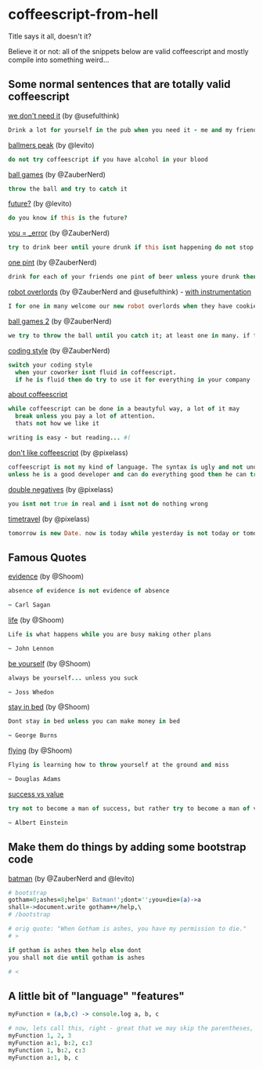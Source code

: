 coffeescript-from-hell
======================

Title says it all, doesn't it?

Believe it or not: all of the snippets below are valid coffeescript and mostly compile into something weird...


## Some normal sentences that are totally valid coffeescript

[we don't need it](http://coffeescript.org/#try:Drink%20a%20lot%20for%20yourself%20in%20the%20pub%20when%20you%20need%20it%20-%20me%20and%20my%20friends%20dont%2C%20do%20you%3F) (by @usefulthink)
```coffee
Drink a lot for yourself in the pub when you need it - me and my friends dont, do you?
```
[ballmers peak](http://coffeescript.org/#try:do%20not%20try%20coffeescript%20if%20you%20have%20alcohol%20in%20your%20blood) (by @levito)
```coffee
do not try coffeescript if you have alcohol in your blood
```
[ball games](http://coffeescript.org/#try:throw%20the%20ball%20and%20try%20to%20catch%20it) (by @ZauberNerd)
```coffee
throw the ball and try to catch it
```
[future?](http://coffeescript.org/#try:do%20you%20know%20if%20this%20is%20the%20future%3F) (by @levito)
```coffee
do you know if this is the future?
```
[you = _error](http://coffeescript.org/#try:try%20to%20drink%20beer%20until%20youre%20drunk%20if%20this%20isnt%20happening%20do%20not%20stop%20unless%20they%20catch%20you) (by @ZauberNerd)
```coffee
try to drink beer until youre drunk if this isnt happening do not stop unless they catch you
```
[one pint](http://coffeescript.org/#try:drink%20for%20each%20of%20your%20friends%20one%20pint%20of%20beer%20unless%20youre%20drunk%20then%20stop%20or%20not%20go%20to%20work%20the%20next%20day) (by @ZauberNerd)
```coffee
drink for each of your friends one pint of beer unless youre drunk then stop or not go to work the next day
```
[robot overlords](http://coffeescript.org/#try:I%20for%20one%20in%20many%20welcome%20our%20new%20robot%20overlords%20when%20they%20have%20cookies%20in%20their%20spaceship) (by @ZauberNerd and @usefulthink) - [with instrumentation](http://goo.gl/SUk8X7)
```coffee
I for one in many welcome our new robot overlords when they have cookies in their spaceship
```
[ball games 2](http://coffeescript.org/#try:we%20try%20to%20throw%20the%20ball%20until%20you%20catch%20it%3B%20at%20least%20one%20in%20many.%20if%20this%20isnt%20happening%20until%20dawn%20while%20we%20practice%20go%20home) (by @ZauberNerd)
```coffee
we try to throw the ball until you catch it; at least one in many. if this isnt happening until dawn while we practice go home
```
[coding style](http://coffeescript.org/#try:switch%20your%20coding%20style%0A%20%20when%20your%20coworker%20isnt%20fluid%20in%20coffeescript.%0A%20%20if%20he%20is%20fluid%20then%20do%20try%20to%20use%20it%20for%20everything%20in%20your%20company) (by @ZauberNerd)
```coffee
switch your coding style
  when your coworker isnt fluid in coffeescript.
  if he is fluid then do try to use it for everything in your company
```

[about coffeescript](http://goo.gl/VcL5KX)
```coffee
while coffeescript can be done in a beautyful way, a lot of it may
  break unless you pay a lot of attention.
  thats not how we like it

writing is easy - but reading... #(
```

[don't like coffeescript](http://usefulthink.github.io/coffeescript-from-hell/#coffeescript%20is%20not%20my%20kind%20of%20language.%20The%20syntax%20is%20ugly%20and%20not%20understandable%20while%20it%20might%20be%20fun%20for%20people%20in%20ruby%20teams...%20%0Aunless%20he%20is%20a%20good%20developer%20and%20can%20do%20everything%20good%20then%20he%20can%20try%20to%20use%20it%20%0A) (by @pixelass)
```coffee
coffeescript is not my kind of language. The syntax is ugly and not understandable while it might be fun for people in ruby teams... 
unless he is a good developer and can do everything good then he can try to use it 
```

[double negatives](http://usefulthink.github.io/coffeescript-from-hell/#you%20isnt%20not%20true%20in%20real%20and%20i%20isnt%20not%20do%20nothing%20wrong) (by @pixelass)
```coffee
you isnt not true in real and i isnt not do nothing wrong
```

[timetravel](http://usefulthink.github.io/coffeescript-from-hell/#tomorrow%20is%20new%20Date.%20now%20is%20today%20while%20yesterday%20is%20not%20today%20or%20tomorrow) (by @pixelass)
```coffee
tomorrow is new Date. now is today while yesterday is not today or tomorrow
```

## Famous Quotes
[evidence](http://coffeescript.org/#try:absence%20of%20evidence%20is%20not%20evidence%20of%20absence%0A%0A~%20Carl%20Sagan) (by @Shoom)
```coffee
absence of evidence is not evidence of absence

~ Carl Sagan
```

[life](http://coffeescript.org/#try:Life%20is%20what%20happens%20while%20you%20are%20busy%20making%20other%20plans%0A%0A~%20John%20Lennon) (by @Shoom)
```coffee
Life is what happens while you are busy making other plans

~ John Lennon
```

[be yourself](http://coffeescript.org/#try:always%20be%20yourself...%20unless%20you%20suck%0A%0A~%20Joss%20Whedon) (by @Shoom)
```coffee
always be yourself... unless you suck

~ Joss Whedon
```

[stay in bed](http://coffeescript.org/#try:Dont%20stay%20in%20bed%20unless%20you%20can%20make%20money%20in%20bed%0A%0A~%20George%20Burns) (by @Shoom)
```coffee
Dont stay in bed unless you can make money in bed

~ George Burns
```

[flying](http://coffeescript.org/#try:Flying%20is%20learning%20how%20to%20throw%20yourself%20at%20the%20ground%20and%20miss%0A%0A~%20Douglas%20Adams) (by @Shoom)
```coffee
Flying is learning how to throw yourself at the ground and miss

~ Douglas Adams
```

[success vs value](http://coffeescript.org/#try:try%20not%20to%20become%20a%20man%20of%20success%2C%20but%20rather%20try%20to%20become%20a%20man%20of%20value%0A%0A~%20Albert%20Einstein)
```coffee
try not to become a man of success, but rather try to become a man of value

~ Albert Einstein
```

## Make them do things by adding some bootstrap code

[batman](http://coffeescript.org/#try:%23%20bootstrap%0Agotham%3D0%3Bashes%3D8%3Bhelp%3D'%20Batman!'%3Bdont%3D''%3Byou%3Ddie%3D(a)-%3Ea%0Ashall%3D-%3Edocument.write%20gotham%2B%2B%2Fhelp%2C%5C%0A%23%20%2Fbootstrap%0A%0A%23%20orig%20quote%3A%20%22When%20Gotham%20is%20ashes%2C%20you%20have%20my%20permission%20to%20die.%22%0A%23%20%3E%0A%0Aif%20gotham%20is%20ashes%20then%20help%20else%20dont%0Ayou%20shall%20not%20die%20until%20gotham%20is%20ashes%0A%0A%23%20%3C) (by @ZauberNerd and @levito)
```coffee
# bootstrap
gotham=0;ashes=8;help=' Batman!';dont='';you=die=(a)->a
shall=->document.write gotham++/help,\
# /bootstrap

# orig quote: "When Gotham is ashes, you have my permission to die."
# >

if gotham is ashes then help else dont
you shall not die until gotham is ashes

# <
```

## A little bit of "language" "features"

```coffee
myFunction = (a,b,c) -> console.log a, b, c

# now, lets call this, right - great that we may skip the parentheses, right?
myFunction 1, 2, 3
myFunction a:1, b:2, c:3
myFunction 1, b:2, c:3
myFunction a:1, b, c
```
